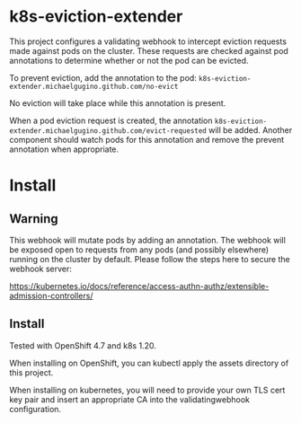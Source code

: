 # k8s-eviction-extender

This project configures a validating webhook to intercept eviction requests
made against pods on the cluster.  These requests are checked against pod
annotations to determine whether or not the pod can be evicted.

To prevent eviction, add the annotation to the pod:
`k8s-eviction-extender.michaelgugino.github.com/no-evict`

No eviction will take place while this annotation is present.

When a pod eviction request is created, the annotation
`k8s-eviction-extender.michaelgugino.github.com/evict-requested`
will be added.  Another component should watch pods for this annotation and
remove the prevent annotation when appropriate.

# Install

## Warning

This webhook will mutate pods by adding an annotation.  The webhook will be
exposed open to requests from any pods (and possibly elsewhere) running on the
cluster by default.  Please follow the steps here to secure the webhook server:

https://kubernetes.io/docs/reference/access-authn-authz/extensible-admission-controllers/

## Install

Tested with OpenShift 4.7 and k8s 1.20.

When installing on OpenShift, you can kubectl apply the assets directory of
this project.

When installing on kubernetes, you will need to provide your own TLS cert key
pair and insert an appropriate CA into the validatingwebhook configuration.
